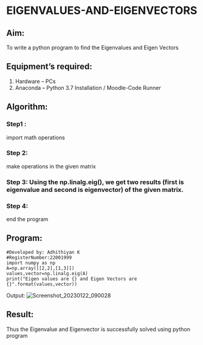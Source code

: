 # EIGENVALUES-AND-EIGENVECTORS
## Aim:
To write a python program to find the Eigenvalues and Eigen Vectors
## Equipment’s required:
1. 	Hardware – PCs
2. 	Anaconda – Python 3.7 Installation / Moodle-Code Runner
## Algorithm:
### Step1 :
 import math operations
### Step 2: 
make operations in the given matrix
### Step 3: Using the np.linalg.eig(),  we get two results (first is eigenvalue and second is eigenvector) of the given matrix.
### Step 4: 
 end the program

## Program:
```#Program to find the eigen values and eigen vectors.
#Developed by: Adhithiyan K
#RegisterNumber:22001999
import numpy as np
A=np.array([[2,2],[1,3]])
values,vector=np.linalg.eig(A)
print("Eigen values are {} and Eigen Vectors are {}".format(values,vector))
```
Output:
![Screenshot_20230122_090028](https://user-images.githubusercontent.com/121029258/213924750-9700da8c-9a0d-4bb9-b915-3e0805dd9c26.png)
## Result:
Thus the Eigenvalue and Eigenvector is successfully solved using python program
